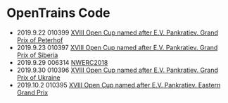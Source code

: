 # OpenTrains Code
- 2019.9.22 010399 [XVIII Open Cup named after E.V. Pankratiev. Grand Prix of Peterhof](./010399)
- 2019.9.23 010397 [XVIII Open Cup named after E.V. Pankratiev. Grand Prix of Siberia](./010397)
- 2019.9.29 006314 [NWERC2018](./006314)
- 2019.9.30 010396 [XVIII Open Cup named after E.V. Pankratiev. Grand Prix of Ukraine](./010396)
- 2019.10.2 010395 [XVIII Open Cup named after E.V. Pankratiev. Eastern Grand Prix](./010395)
